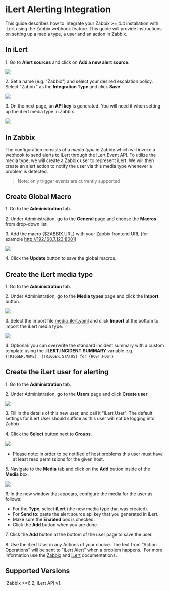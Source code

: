 # iLert Alerting Integration


This guide describes how to integrate your Zabbix >= 4.4 installation with iLert using the Zabbix webhook feature.
This guide will provide instructions on setting up a media type, a user and an action in Zabbix.
​

## In iLert


1\. Go to **Alert sources** and click on **Add a new alert source**.

[![](images/tn_1.png?raw=true)](images/1.png)

2\. Set a name (e.g. "Zabbix") and select your desired escalation policy. Select "Zabbix" as the **Integration Type** and click **Save**.

[![](images/tn_2.png?raw=true)](images/2.png)

3\. On the next page, an **API key** is generated. You will need it when setting up the iLert media type in Zabbix.

[![](images/tn_3.png?raw=true)](images/3.png)
​

## In Zabbix


The configuration consists of a _media type_ in Zabbix which will invoke a webhook to send alerts to iLert through the iLert Event API.
To utilize the media type, we will create a Zabbix user to represent iLert. We will then create an alert action to notify the user via this media type whenever a problem is detected.

> Note: only trigger events are currently supported
​

## Create Global Macro


1\. Go to the **Administration** tab.

2\. Under Administration, go to the **General** page and choose the **Macros** from drop-down list.

3\. Add the macro {\$ZABBIX.URL} with your Zabbix frontend URL (for example http://192.168.7.123:8081)

[![](images/tn_4.png?raw=true)](images/4.png)

4\. Click the **Update** button to save the global macros.
​

## Create the iLert media type


1\. Go to the **Administration** tab.

2\. Under Administration, go to the **Media types** page and click the **Import** button.

[![](images/tn_5.png?raw=true)](images/5.png)

3\. Select the Import file [media_ilert.yaml](media_ilert.yaml) and click **Import** at the bottom to import the iLert media type.

[![](images/tn_6.png?raw=true)](images/6.png)

4\. Optional: you can overwrite the standard incident summary with a custom template using the **.ILERT.INCIDENT.SUMMARY** variable e.g. `{TRIGGER.NAME}: {TRIGGER.STATUS} for {HOST.HOST}`
​

## Create the iLert user for alerting

1\. Go to the **Administration** tab.

2\. Under Administration, go to the **Users** page and click **Create user**.

[![](images/tn_7.png?raw=true)](images/7.png)

3\. Fill in the details of this new user, and call it "iLert User". The default settings for iLert User should suffice as this user will not be logging into Zabbix.

4\. Click the **Select** button next to **Groups**.

[![](images/tn_8.png?raw=true)](images/8.png)
​
*   Please note: in order to be notified of host problems this user must have at least read permissions for the given host.

5\. Navigate to the **Media** tab and click on the **Add** button inside of the **Media** box.

[![](images/tn_9.png?raw=true)](images/9.png)

6\. In the new window that appears, configure the media for the user as follows:
​
*   For the **Type**, select **iLert** (the new media type that was created).
*   For **Send to**: paste the alert source api key that you generated in iLert.
*   Make sure the **Enabled** box is checked.
*   Click the **Add** button when you are done.

7\. Click the **Add** button at the bottom of the user page to save the user.

8\. Use the iLert User in any Actions of your choice. The text from "Action Operations" will be sent to "iLert Alert" when a problem happens.
​
For more information use the [Zabbix](https://www.zabbix.com/documentation/6.2/manual/config/notifications) and [iLert](https://docs.ilert.com/integrations/zabbix/native) documentations.
​

## Supported Versions

​
Zabbix >=6.2, iLert API v1.
